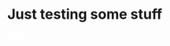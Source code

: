 # Just testing some stuff

<img src="./res/block.svg" width="16"><img src="./res/block.svg" width="16">
